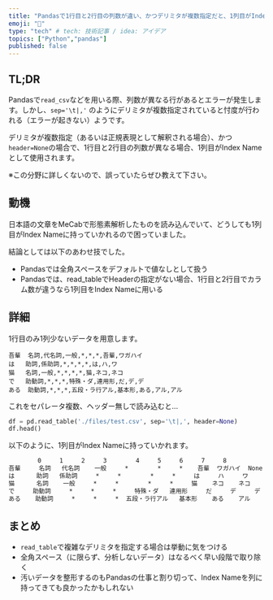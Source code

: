 ```yaml
---
title: "Pandasで1行目と2行目の列数が違い、かつデリミタが複数指定だと、1列目がIndex Nameに持っていかれる"
emoji: "🔖"
type: "tech" # tech: 技術記事 / idea: アイデア
topics: ["Python","pandas"]
published: false
---
```


## TL;DR

Pandasで`read_csv`などを用いる際、列数が異なる行があるとエラーが発生します。しかし、`sep='\t|,'` のようにデリミタが複数指定されていると忖度が行われる（エラーが起きない）ようです。

デリミタが複数指定（あるいは正規表現として解釈される場合）、かつ`header=None`の場合で、1行目と2行目の列数が異なる場合、1列目がIndex Nameとして使用されます。

※この分野に詳しくないので、誤っていたらぜひ教えて下さい。

## 動機

日本語の文章をMeCabで形態素解析したものを読み込んでいて、どうしても1列目がIndex Nameに持っていかれるので困っていました。

結論としては以下のあわせ技でした。

- Pandasでは全角スペースをデフォルトで値なしとして扱う
- Pandasでは、read_tableでHeaderの指定がない場合、1行目と2行目でカラム数が違うなら1列目をIndex Nameに用いる

## 詳細

1行目のみ1列少ないデータを用意します。

```neko.txt.mecab
吾輩	名詞,代名詞,一般,*,*,*,吾輩,ワガハイ
は	助詞,係助詞,*,*,*,*,は,ハ,ワ
猫	名詞,一般,*,*,*,*,猫,ネコ,ネコ
で	助動詞,*,*,*,特殊・ダ,連用形,だ,デ,デ
ある	助動詞,*,*,*,五段・ラ行アル,基本形,ある,アル,アル
```

これをセパレータ複数、ヘッダー無しで読み込むと...

```py
df = pd.read_table('./files/test.csv', sep='\t|,', header=None)
df.head()
```

以下のように、1列目がIndex Nameに持っていかれます。

```txt
        0     1     2     3        4     5     6     7     8
吾輩     名詞   代名詞    一般     *        *     *    吾輩  ワガハイ  None
は      助詞   係助詞     *     *        *     *     は     ハ     ワ
猫      名詞    一般     *     *        *     *     猫    ネコ    ネコ
で     助動詞     *     *     *     特殊・ダ   連用形     だ     デ     デ
ある    助動詞     *     *     *  五段・ラ行アル   基本形    ある    アル    アル
```

## まとめ

- `read_table`で複雑なデリミタを指定する場合は挙動に気をつける
- 全角スペース（に限らず、分析しないデータ）はなるべく早い段階で取り除く
- 汚いデータを整形するのもPandasの仕事と割り切って、Index Nameを列に持ってきても良かったかもしれない

